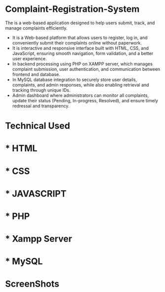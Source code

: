 # Complaint-Registration-System
The is a web-based application designed to help users submit, track, and manage complaints efficiently.

* It is a Web-based platform that allows users to register, log in, and conveniently submit their complaints online without paperwork.
* It is interactive and responsive interface built with HTML, CSS, and JavaScript, ensuring smooth navigation, form validation, and a better user experience.
* In backend processing using PHP on XAMPP server, which manages complaint submission, user authentication, and communication between frontend and database.
* In MySQL database integration to securely store user details, complaints, and admin responses, while also enabling retrieval and tracking through unique IDs.
* Admin dashboard where administrators can monitor all complaints, update their status (Pending, In-progress, Resolved), and ensure timely redressal and transparency.

# Technical Used
# * HTML
# * CSS
# * JAVASCRIPT
# * PHP
# * Xampp Server
# * MySQL

# ScreenShots

